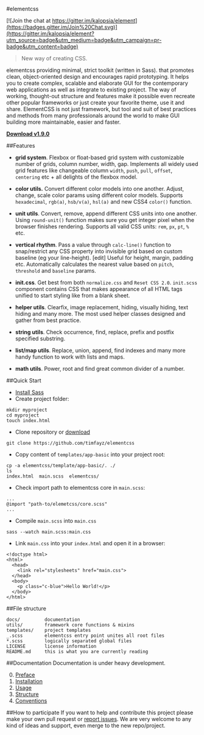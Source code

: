 #elementcss

[![Join the chat at https://gitter.im/kalopsia/element](https://badges.gitter.im/Join%20Chat.svg)](https://gitter.im/kalopsia/element?utm_source=badge&utm_medium=badge&utm_campaign=pr-badge&utm_content=badge)

> New way of creating CSS.

elementcss providing minimal, strict toolkit (written in Sass). that promotes clean, object-oriented design and encourages rapid prototyping. It helps you to create complex, scalable and elaborate GUI for the contemporary web applications as well as integrate to existing project. The way of working, thought-out structure and features make it possible even recreate other popular frameworks or just create your favorite theme, use it and share. ElementCSS is not just framework, but tool and suit of best practices and methods from many professionals around the world to make GUI building more maintainable, easier and faster.

**[Download v1.9.0](https://github.com/timfayz/elementcss/archive/master.zip)**

##Features
 - **grid system**. Flexbox or float-based grid system with customizable number of grids, column number, width, gap. Implements all widely used grid features like changeable column `width`, `push`, `pull`, `offset`, `centering` etc + all delights of the flexbox model.

 - **color utils.** Convert different color models into one another. Adjust, change, scale color params using different color models. Supports `hexadecimal`, `rgb(a)`, `hsb/v(a)`, `hsl(a)` and new CSS4 `color()` function.

 - **unit utils**. Convert, remove, append different CSS units into one another. Using `round-unit()` function makes sure you get integer pixel when the browser finishes rendering. Supports all valid CSS units: `rem`, `px`, `pt`, `%` etc.

 - **vertical rhythm**. Pass a value through `calc-line()` function to snap/restrict any CSS property into invisible grid based on custom baseline (eg your line-height). [edit] Useful for height, margin, padding etc. Automatically calculates the nearest value based on `pitch`, `threshold` and `baseline` params.

 - **init.css**. Get best from both `normalize.css` and `Reset CSS 2.0`. `init.scss` component contains CSS that makes appearance of all HTML tags unified to start styling like from a blank sheet.

 - **helper utils**. Clearfix, image replacement, hiding, visually hiding, text hiding and many more. The most used helper classes designed and gather from best practice.

 - **string utils**. Check occurrence, find, replace, prefix and postfix specified substring.

 - **list/map utils**. Replace, union, append, find indexes and many more handy function to work with lists and maps.

 - **math utils**. Power, root and find great common divider of a number.


##Quick Start
* [Install Sass](http://sass-lang.com/install)
* Create project folder:
```
mkdir myproject
cd myproject
touch index.html
```
* Clone repository or [download](https://github.com/kalopsia/element/archive/master.zip)
```
git clone https://github.com/timfayz/elementcss
```
* Copy content of `templates/app-basic` into your project root:
```
cp -a elementcss/template/app-basic/. ./
ls
index.html  main.scss  elementcss/
```
* Check import path to elementcss core in `main.scss`:
```
...
@import "path-to/elemetcss/core.scss"
...
```
* Compile `main.scss` into `main.css`
```
sass --watch main.scss:main.css
```
* Link `main.css` into your `index.html` and open it in a browser:
```
<!doctype html>
<html>
  <head>
    <link rel="stylesheets" href="main.css">
  </head>
  <body>
    <p class="c-blue">Hello World!</p>
  </body>
</html>
```


##File structure
```
docs/         documentation
utils/        framework core functions & mixins
templates/    project templates
_.scss        elementcss entry point unites all root files
*.scss        logically separated global files
LICENSE       license information
README.md     this is what you are currently reading
```


##Documentation
Documentation is under heavy development.

0. [Preface](https://github.com/timfayz/elementcss/blob/master/docs/0-preface.md)<br/>
1. [Installation](https://github.com/timfayz/elementcss/blob/master/docs/1-installation.md)<br/>
2. [Usage](https://github.com/timfayz/elementcss/blob/master/docs/2-usage.md)<br/>
3. [Structure](https://github.com/timfayz/elementcss/blob/master/docs/3-structure.md)<br/>
4. [Conventions](https://github.com/timfayz/elementcss/blob/master/docs/4-conventions.md)<br/>


##How to participate
If you want to help and contribute this project please make your own pull request or [report issues](https://github.com/timfayz/elementcss/issues). We are very welcome to any kind of ideas and support, even merge to the new repo/project.

